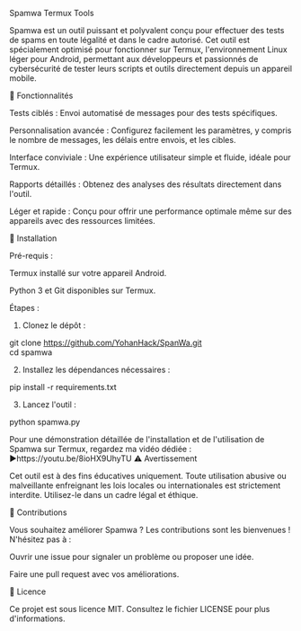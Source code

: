 

Spamwa Termux Tools

Spamwa est un outil puissant et polyvalent conçu pour effectuer des tests de spams en toute légalité et dans le cadre autorisé. Cet outil est spécialement optimisé pour fonctionner sur Termux, l'environnement Linux léger pour Android, permettant aux développeurs et passionnés de cybersécurité de tester leurs scripts et outils directement depuis un appareil mobile.

📜 Fonctionnalités

Tests ciblés : Envoi automatisé de messages pour des tests spécifiques.

Personnalisation avancée : Configurez facilement les paramètres, y compris le nombre de messages, les délais entre envois, et les cibles.

Interface conviviale : Une expérience utilisateur simple et fluide, idéale pour Termux.

Rapports détaillés : Obtenez des analyses des résultats directement dans l'outil.

Léger et rapide : Conçu pour offrir une performance optimale même sur des appareils avec des ressources limitées.


🚀 Installation

Pré-requis :

Termux installé sur votre appareil Android.

Python 3 et Git disponibles sur Termux.


Étapes :

1. Clonez le dépôt :

git clone https://github.com/YohanHack/SpanWa.git  
cd spamwa


2. Installez les dépendances nécessaires :

pip install -r requirements.txt


3. Lancez l'outil :

python spamwa.py



Pour une démonstration détaillée de l'installation et de l'utilisation de Spamwa sur Termux, regardez ma vidéo dédiée :
▶️https://youtu.be/8ioHX9UhyTU
⚠️ Avertissement

Cet outil est à des fins éducatives uniquement. Toute utilisation abusive ou malveillante enfreignant les lois locales ou internationales est strictement interdite. Utilisez-le dans un cadre légal et éthique.

🤝 Contributions

Vous souhaitez améliorer Spamwa ? Les contributions sont les bienvenues ! N'hésitez pas à :

Ouvrir une issue pour signaler un problème ou proposer une idée.

Faire une pull request avec vos améliorations.


📄 Licence

Ce projet est sous licence MIT. Consultez le fichier LICENSE pour plus d'informations.


